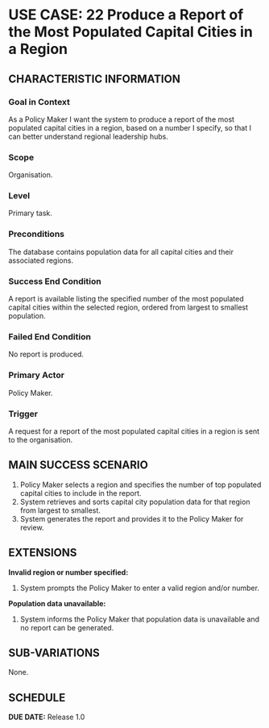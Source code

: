 # USE CASE: 22 Produce a Report of the Most Populated Capital Cities in a Region

## CHARACTERISTIC INFORMATION

### Goal in Context
As a Policy Maker I want the system to produce a report of the most populated capital cities in a region, based on a number I specify, so that I can better understand regional leadership hubs.

### Scope
Organisation.

### Level
Primary task.

### Preconditions
The database contains population data for all capital cities and their associated regions.

### Success End Condition
A report is available listing the specified number of the most populated capital cities within the selected region, ordered from largest to smallest population.

### Failed End Condition
No report is produced.

### Primary Actor
Policy Maker.

### Trigger
A request for a report of the most populated capital cities in a region is sent to the organisation.

## MAIN SUCCESS SCENARIO
1. Policy Maker selects a region and specifies the number of top populated capital cities to include in the report.
2. System retrieves and sorts capital city population data for that region from largest to smallest.
3. System generates the report and provides it to the Policy Maker for review.

## EXTENSIONS
**Invalid region or number specified:**
1. System prompts the Policy Maker to enter a valid region and/or number.

**Population data unavailable:**
1. System informs the Policy Maker that population data is unavailable and no report can be generated.

## SUB-VARIATIONS
None.

## SCHEDULE
**DUE DATE:** Release 1.0
